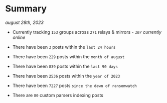 
# Summary
_august 28th, 2023_

- Currently tracking `153` groups across `271` relays & mirrors - _`107` currently online_

- There have been `3` posts within the `last 24 hours`

- There have been `229` posts within the `month of august`

- There have been `839` posts within the `last 90 days`

- There have been `2536` posts within the `year of 2023`

- There have been `7227` posts `since the dawn of ransomwatch`

- There are `80` custom parsers indexing posts
